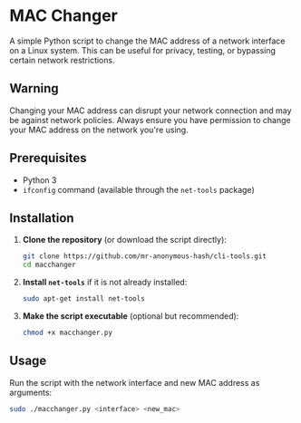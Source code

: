 # MAC Changer

A simple Python script to change the MAC address of a network interface on a Linux system. This can be useful for privacy, testing, or bypassing certain network restrictions.

## Warning

Changing your MAC address can disrupt your network connection and may be against network policies. Always ensure you have permission to change your MAC address on the network you're using.

## Prerequisites

- Python 3
- `ifconfig` command (available through the `net-tools` package)

## Installation

1. **Clone the repository** (or download the script directly):

    ```bash
    git clone https://github.com/mr-anonymous-hash/cli-tools.git
    cd macchanger
    ```

2. **Install `net-tools`** if it is not already installed:

    ```bash
    sudo apt-get install net-tools
    ```

3. **Make the script executable** (optional but recommended):

    ```bash
    chmod +x macchanger.py
    ```

## Usage

Run the script with the network interface and new MAC address as arguments:

```bash
sudo ./macchanger.py <interface> <new_mac>

